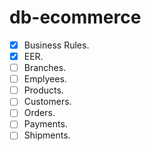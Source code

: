 # db-ecommerce

- [X]  Business Rules.
- [X]  EER.
- [ ]  Branches.
- [ ]  Emplyees.
- [ ]  Products.
- [ ]  Customers.
- [ ]  Orders.
- [ ]  Payments.
- [ ]  Shipments.
